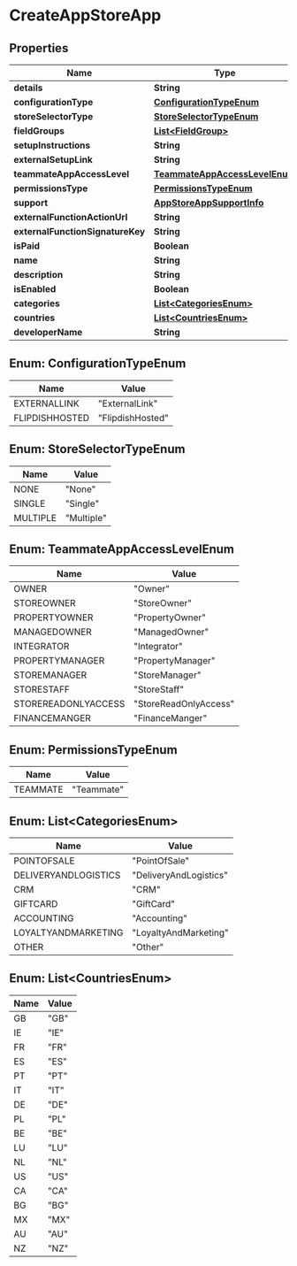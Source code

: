 
# CreateAppStoreApp

## Properties
Name | Type | Description | Notes
------------ | ------------- | ------------- | -------------
**details** | **String** |  | 
**configurationType** | [**ConfigurationTypeEnum**](#ConfigurationTypeEnum) |  | 
**storeSelectorType** | [**StoreSelectorTypeEnum**](#StoreSelectorTypeEnum) |  | 
**fieldGroups** | [**List&lt;FieldGroup&gt;**](FieldGroup.md) |  |  [optional]
**setupInstructions** | **String** |  |  [optional]
**externalSetupLink** | **String** |  |  [optional]
**teammateAppAccessLevel** | [**TeammateAppAccessLevelEnum**](#TeammateAppAccessLevelEnum) |  |  [optional]
**permissionsType** | [**PermissionsTypeEnum**](#PermissionsTypeEnum) |  | 
**support** | [**AppStoreAppSupportInfo**](AppStoreAppSupportInfo.md) |  |  [optional]
**externalFunctionActionUrl** | **String** |  |  [optional]
**externalFunctionSignatureKey** | **String** |  |  [optional]
**isPaid** | **Boolean** |  |  [optional]
**name** | **String** |  | 
**description** | **String** |  | 
**isEnabled** | **Boolean** |  |  [optional]
**categories** | [**List&lt;CategoriesEnum&gt;**](#List&lt;CategoriesEnum&gt;) |  | 
**countries** | [**List&lt;CountriesEnum&gt;**](#List&lt;CountriesEnum&gt;) |  | 
**developerName** | **String** |  |  [optional]


<a name="ConfigurationTypeEnum"></a>
## Enum: ConfigurationTypeEnum
Name | Value
---- | -----
EXTERNALLINK | &quot;ExternalLink&quot;
FLIPDISHHOSTED | &quot;FlipdishHosted&quot;


<a name="StoreSelectorTypeEnum"></a>
## Enum: StoreSelectorTypeEnum
Name | Value
---- | -----
NONE | &quot;None&quot;
SINGLE | &quot;Single&quot;
MULTIPLE | &quot;Multiple&quot;


<a name="TeammateAppAccessLevelEnum"></a>
## Enum: TeammateAppAccessLevelEnum
Name | Value
---- | -----
OWNER | &quot;Owner&quot;
STOREOWNER | &quot;StoreOwner&quot;
PROPERTYOWNER | &quot;PropertyOwner&quot;
MANAGEDOWNER | &quot;ManagedOwner&quot;
INTEGRATOR | &quot;Integrator&quot;
PROPERTYMANAGER | &quot;PropertyManager&quot;
STOREMANAGER | &quot;StoreManager&quot;
STORESTAFF | &quot;StoreStaff&quot;
STOREREADONLYACCESS | &quot;StoreReadOnlyAccess&quot;
FINANCEMANGER | &quot;FinanceManger&quot;


<a name="PermissionsTypeEnum"></a>
## Enum: PermissionsTypeEnum
Name | Value
---- | -----
TEAMMATE | &quot;Teammate&quot;


<a name="List<CategoriesEnum>"></a>
## Enum: List&lt;CategoriesEnum&gt;
Name | Value
---- | -----
POINTOFSALE | &quot;PointOfSale&quot;
DELIVERYANDLOGISTICS | &quot;DeliveryAndLogistics&quot;
CRM | &quot;CRM&quot;
GIFTCARD | &quot;GiftCard&quot;
ACCOUNTING | &quot;Accounting&quot;
LOYALTYANDMARKETING | &quot;LoyaltyAndMarketing&quot;
OTHER | &quot;Other&quot;


<a name="List<CountriesEnum>"></a>
## Enum: List&lt;CountriesEnum&gt;
Name | Value
---- | -----
GB | &quot;GB&quot;
IE | &quot;IE&quot;
FR | &quot;FR&quot;
ES | &quot;ES&quot;
PT | &quot;PT&quot;
IT | &quot;IT&quot;
DE | &quot;DE&quot;
PL | &quot;PL&quot;
BE | &quot;BE&quot;
LU | &quot;LU&quot;
NL | &quot;NL&quot;
US | &quot;US&quot;
CA | &quot;CA&quot;
BG | &quot;BG&quot;
MX | &quot;MX&quot;
AU | &quot;AU&quot;
NZ | &quot;NZ&quot;



